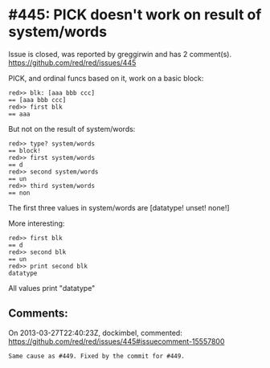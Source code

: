 
#445: PICK doesn't work on result of system/words
================================================================================
Issue is closed, was reported by greggirwin and has 2 comment(s).
<https://github.com/red/red/issues/445>

PICK, and ordinal funcs based on it, work on a basic block:

```
red>> blk: [aaa bbb ccc]
== [aaa bbb ccc]
red>> first blk
== aaa
```

But not on the result of system/words:

```
red>> type? system/words
== block!
red>> first system/words
== d
red>> second system/words
== un
red>> third system/words
== non
```

The first three values in system/words are [datatype! unset! none!]

More interesting:

```
red>> first blk
== d
red>> second blk
== un
red>> print second blk
datatype
```

All values print "datatype"



Comments:
--------------------------------------------------------------------------------

On 2013-03-27T22:40:23Z, dockimbel, commented:
<https://github.com/red/red/issues/445#issuecomment-15557800>

    Same cause as #449. Fixed by the commit for #449.

